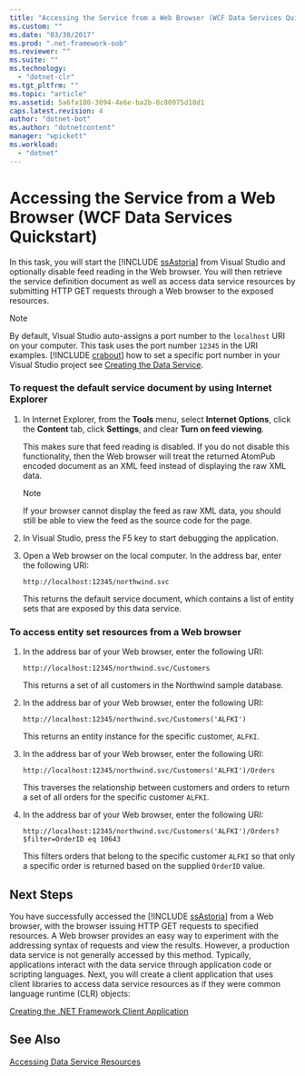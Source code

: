 ```yaml
---
title: "Accessing the Service from a Web Browser (WCF Data Services Quickstart)"
ms.custom: ""
ms.date: "03/30/2017"
ms.prod: ".net-framework-oob"
ms.reviewer: ""
ms.suite: ""
ms.technology: 
  - "dotnet-clr"
ms.tgt_pltfrm: ""
ms.topic: "article"
ms.assetid: 5a6fa180-3094-4e6e-ba2b-8c80975d18d1
caps.latest.revision: 4
author: "dotnet-bot"
ms.author: "dotnetcontent"
manager: "wpickett"
ms.workload: 
  - "dotnet"
---
```

# Accessing the Service from a Web Browser (WCF Data Services Quickstart)
In this task, you will start the [!INCLUDE [ssAstoria](../../../../includes/ssastoria-md.md)] from Visual Studio and optionally disable feed reading in the Web browser. You will then retrieve the service definition document as well as access data service resources by submitting HTTP GET requests through a Web browser to the exposed resources.  
  
> [!NOTE]
>  By default, Visual Studio auto-assigns a port number to the `localhost` URI on your computer. This task uses the port number `12345` in the URI examples. [!INCLUDE [crabout](../../../../includes/crabout-md.md)] how to set a specific port number in your Visual Studio project see [Creating the Data Service](../../../../docs/framework/data/wcf/creating-the-data-service.md).  
  
### To request the default service document by using Internet Explorer  
  
1.  In Internet Explorer, from the **Tools** menu, select **Internet Options**, click the **Content** tab, click **Settings**, and clear **Turn on feed viewing**.  
  
     This makes sure that feed reading is disabled. If you do not disable this functionality, then the Web browser will treat the returned AtomPub encoded document as an XML feed instead of displaying the raw XML data.  
  
    > [!NOTE]
    >  If your browser cannot display the feed as raw XML data, you should still be able to view the feed as the source code for the page.  
  
2.  In Visual Studio, press the F5 key to start debugging the application.  
  
3.  Open a Web browser on the local computer. In the address bar, enter the following URI:  
  
    ```  
    http://localhost:12345/northwind.svc  
    ```  
  
     This returns the default service document, which contains a list of entity sets that are exposed by this data service.  
  
### To access entity set resources from a Web browser  
  
1.  In the address bar of your Web browser, enter the following URI:  
  
    ```  
    http://localhost:12345/northwind.svc/Customers  
    ```  
  
     This returns a set of all customers in the Northwind sample database.  
  
2.  In the address bar of your Web browser, enter the following URI:  
  
    ```  
    http://localhost:12345/northwind.svc/Customers('ALFKI')  
    ```  
  
     This returns an entity instance for the specific customer, `ALFKI`.  
  
3.  In the address bar of your Web browser, enter the following URI:  
  
    ```  
    http://localhost:12345/northwind.svc/Customers('ALFKI')/Orders  
    ```  
  
     This traverses the relationship between customers and orders to return a set of all orders for the specific customer `ALFKI`.  
  
4.  In the address bar of your Web browser, enter the following URI:  
  
    ```  
    http://localhost:12345/northwind.svc/Customers('ALFKI')/Orders?$filter=OrderID eq 10643  
    ```  
  
     This filters orders that belong to the specific customer `ALFKI` so that only a specific order is returned based on the supplied `OrderID` value.  
  
## Next Steps  
 You have successfully accessed the [!INCLUDE [ssAstoria](../../../../includes/ssastoria-md.md)] from a Web browser, with the browser issuing HTTP GET requests to specified resources. A Web browser provides an easy way to experiment with the addressing syntax of requests and view the results. However, a production data service is not generally accessed by this method. Typically, applications interact with the data service through application code or scripting languages. Next, you will create a client application that uses client libraries to access data service resources as if they were common language runtime (CLR) objects:  
  
 [Creating the .NET Framework Client Application](../../../../docs/framework/data/wcf/creating-the-dotnet-client-application-wcf-data-services-quickstart.md)  
  
## See Also  
 [Accessing Data Service Resources](../../../../docs/framework/data/wcf/accessing-data-service-resources-wcf-data-services.md)
